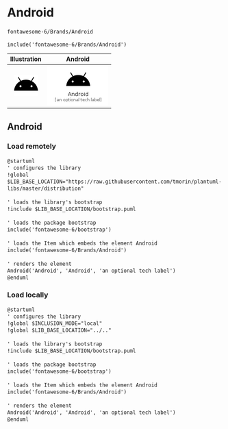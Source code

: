 # Android


```text
fontawesome-6/Brands/Android
```

```text
include('fontawesome-6/Brands/Android')
```



| Illustration | Android |
| :---: | :---: |
| ![illustration for Illustration](../../fontawesome-6/Brands/Android.png) | ![illustration for Android](../../fontawesome-6/Brands/Android.Local.png) |




## Android

### Load remotely
```plantuml
@startuml
' configures the library
!global $LIB_BASE_LOCATION="https://raw.githubusercontent.com/tmorin/plantuml-libs/master/distribution"

' loads the library's bootstrap
!include $LIB_BASE_LOCATION/bootstrap.puml

' loads the package bootstrap
include('fontawesome-6/bootstrap')

' loads the Item which embeds the element Android
include('fontawesome-6/Brands/Android')

' renders the element
Android('Android', 'Android', 'an optional tech label')
@enduml
```

### Load locally
```plantuml
@startuml
' configures the library
!global $INCLUSION_MODE="local"
!global $LIB_BASE_LOCATION="../.."

' loads the library's bootstrap
!include $LIB_BASE_LOCATION/bootstrap.puml

' loads the package bootstrap
include('fontawesome-6/bootstrap')

' loads the Item which embeds the element Android
include('fontawesome-6/Brands/Android')

' renders the element
Android('Android', 'Android', 'an optional tech label')
@enduml
```

